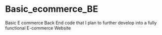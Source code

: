 # Basic_ecommerce_BE
Basic E commerce Back End code that I plan to further develop into a fully functional E-commerce Website
